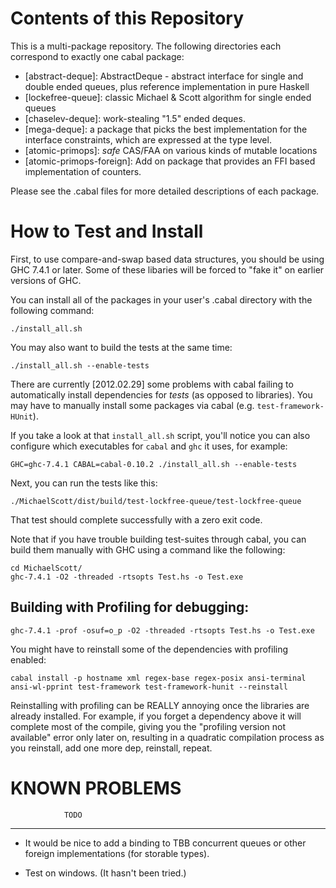 
Contents of this Repository
================================================================================

This is a multi-package repository.  The following directories
each correspond to exactly one cabal package:

 * [abstract-deque]: AbstractDeque - abstract interface for single and
    double ended queues, plus reference implementation in pure Haskell 
 * [lockefree-queue]: classic Michael & Scott algorithm for single ended queues
 * [chaselev-deque]: work-stealing "1.5" ended deques.
 * [mega-deque]: a package that picks the best implementation for the
    interface constraints, which are expressed at the type level.
 * [atomic-primops]: *safe* CAS/FAA on various kinds of mutable locations 
 * [atomic-primops-foreign]: Add on package that provides an FFI based
   implementation of counters.
 
Please see the .cabal files for more detailed descriptions of each package.  


How to Test and Install
================================================================================

First, to use compare-and-swap based data structures, you should be
using GHC 7.4.1 or later.  Some of these libaries will be forced to
"fake it" on earlier versions of GHC.

You can install all of the packages in your user's .cabal directory
with the following command:

    ./install_all.sh

You may also want to build the tests at the same time:

    ./install_all.sh --enable-tests

There are currently [2012.02.29] some problems with cabal failing to
automatically install dependencies for *tests* (as opposed to
libraries).  You may have to manually install some packages via cabal
(e.g. `test-framework-HUnit`).

If you take a look at that `install_all.sh` script, you'll notice you
can also configure which executables for `cabal` and `ghc` it uses,
for example:

    GHC=ghc-7.4.1 CABAL=cabal-0.10.2 ./install_all.sh --enable-tests
    
Next, you can run the tests like this:

    ./MichaelScott/dist/build/test-lockfree-queue/test-lockfree-queue

That test should complete successfully with a zero exit code.

Note that if you have trouble building test-suites through cabal, you
can build them manually with GHC using a command like the following:

    cd MichaelScott/
    ghc-7.4.1 -O2 -threaded -rtsopts Test.hs -o Test.exe

Building with Profiling for debugging:
----------------------------------------


    ghc-7.4.1 -prof -osuf=o_p -O2 -threaded -rtsopts Test.hs -o Test.exe

You might have to reinstall some of the dependencies with profiling
enabled:

    cabal install -p hostname xml regex-base regex-posix ansi-terminal ansi-wl-pprint test-framework test-framework-hunit --reinstall           

Reinstalling with profiling can be REALLY annoying once the libraries
are already installed.  For example, if you forget a dependency above
it will complete most of the compile, giving you the "profiling
version not available" error only later on, resulting in a quadratic
compilation process as you reinstall, add one more dep, reinstall,
repeat.



KNOWN PROBLEMS
================================================================================

                TODO
----------------------------------------

 * It would be nice to add a binding to TBB concurrent queues or other
   foreign implementations (for storable types).

 * Test on windows.  (It hasn't been tried.)
